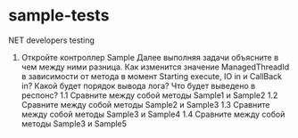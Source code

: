 
# sample-tests
NET developers testing

1. Откройте контроллер Sample
   Далее выполняя задачи объясните в чем между ними разница. Как изменится значение ManagedThreadId в зависимости от метода 
в момент Starting execute, IO in и CallBack in? Какой будет порядок вывода лога? Что будет выведено в респонс?
1.1  Сравните между собой методы Sample1 и Sample2
1.2  Сравните между собой методы Sample2 и Sample3
1.3  Сравните между собой методы Sample3 и Sample4
1.4  Сравните между собой методы Sample3 и Sample5  

